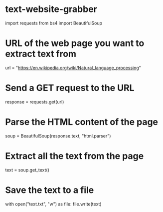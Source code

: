 # text-website-grabber

import requests
from bs4 import BeautifulSoup

# URL of the web page you want to extract text from
url = "https://en.wikipedia.org/wiki/Natural_language_processing"

# Send a GET request to the URL
response = requests.get(url)

# Parse the HTML content of the page
soup = BeautifulSoup(response.text, "html.parser")

# Extract all the text from the page
text = soup.get_text()

# Save the text to a file
with open("text.txt", "w") as file:
    file.write(text)
